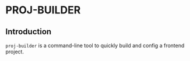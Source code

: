 # PROJ-BUILDER

## Introduction

`proj-builder` is a command-line tool to quickly build and config a frontend project.
